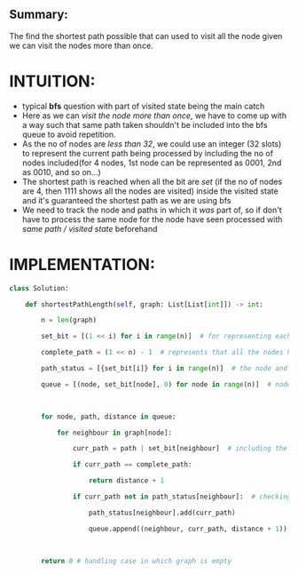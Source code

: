 ## Summary:
The find the shortest path possible that can used to visit all the node given we can visit the nodes more than once.

# INTUITION:
- typical **bfs** question with part of visited state being the main catch
- Here as we can *visit the node more than once*, we have to come up with a way such that same path taken shouldn't be included into the bfs queue to avoid repetition.
- As the no of nodes are *less than 32*, we could use an integer (32 slots) to represent the current path being processed by including the no of nodes included(for 4 nodes, 1st node can be represented as 0001, 2nd as 0010, and so on...)
- The shortest path is reached when all the bit are *set* (if the no of nodes are 4, then 1111 shows all the nodes are visited) inside the visited state and it's guaranteed the shortest path as we are using bfs
- We need to track the node and paths in which it *was* part of, so if don't have to process the same node for the node have seen processed with *same path / visited state* beforehand

# IMPLEMENTATION:
```py
class Solution:

    def shortestPathLength(self, graph: List[List[int]]) -> int:

        n = len(graph)

        set_bit = [(1 << i) for i in range(n)]  # for representing each no as bit

        complete_path = (1 << n) - 1  # represents that all the nodes have been visited

        path_status = [{set_bit[i]} for i in range(n)]  # the node and the path that was taken

        queue = [(node, set_bit[node], 0) for node in range(n)]  # node,current path status, total steps taken

  

        for node, path, distance in queue:

            for neighbour in graph[node]:

                curr_path = path | set_bit[neighbour]  # including the neighbouring node in the current path

                if curr_path == complete_path:

                    return distance + 1

                if curr_path not in path_status[neighbour]:  # checking whether the current node was processed before,with same path

                    path_status[neighbour].add(curr_path)

                    queue.append((neighbour, curr_path, distance + 1))

  

        return 0 # handling case in which graph is empty
```